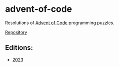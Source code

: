 # advent-of-code

Resolutions of [Advent of Code](https://adventofcode.com) programming puzzles.

[Repository](https://github.com/alexbatistaarantes/advent-of-code)

## Editions:
- [2023](./2023/)

